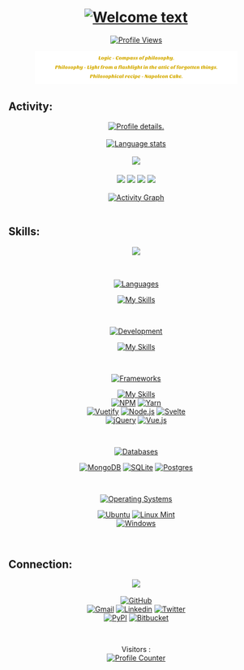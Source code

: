 <!--
<div align="center">
  <a href="https://github.com/kebasyaty" target="_blank">
    <img alt="Header" src="pictures/header.svg">
  </a>
</div>
-->

<div align="center">
  <h1>
    <a href="https://github.com/kebasyaty" target="_blank">
      <!--
      <img alt="Welcome text"
        src="https://readme-typing-svg.herokuapp.com? 
          font=Fira+Code&weight=500&size=40&pause=1000&color=F7C213&center=true&vCenter=true&width=435&height=70&lines=Hi%2C+I'm+Gennady%F0%9F%91%8B">
      -->
      <img alt="Welcome text"
        src="https://readme-typing-svg.herokuapp.com?font=Fira+Code&weight=500&size=40&pause=1000&color=f4cd7c&center=true&vCenter=true&width=435&height=70&lines=Hi%F0%9F%91%8B">
    </a>
  </h1>
</div>

<p align="center">
  <a href="https://github.com/kebasyaty" target="_blank">
    <img src="https://komarev.com/ghpvc/?username=kebasyaty&label=Profile%20views&color=00cd00&style=for-the-badge"
      alt="Profile Views">
  </a>
</p>

<div align="center">
  <a href="https://github.com/kebasyaty" target="_blank">
    <img alt="Quotes" src="pictures/quotes.svg">
  </a>
</div>

## Activity:

<div align="center">
  <a href="https://github.com/kebasyaty?tab=repositories" target="_blank">
    <img
      src="http://github-profile-summary-cards.vercel.app/api/cards/profile-details?username=kebasyaty&theme=ayu_mirage"
      alt="Profile details.">
  </a>
</div>

<br>

<div align="center">
  <a href="https://github.com/kebasyaty?tab=repositories" target="_blank">
    <img alt="Language stats"
      src="https://github-readme-stats.vercel.app/api/top-langs/?username=kebasyaty&langs_count=8&hide_border=true&theme=ayu-mirage">
  </a>
</div>

<br>

<div align="center">
  <a href="https://github.com/kebasyaty?tab=repositories" target="_blank">
    <img src="https://github-readme-streak-stats.herokuapp.com?user=kebasyaty&theme=ayu_mirage&hide_border=true&exclude_days=Sun">
  </a>
</div>

<br>

<div align="center">
  <a href="https://github.com/kebasyaty?tab=repositories" target="_blank"><img src="http://github-profile-summary-cards.vercel.app/api/cards/repos-per-language?username=kebasyaty&theme=ayu_mirage"></a>
  <a href="https://github.com/kebasyaty?tab=repositories" target="_blank"><img src="http://github-profile-summary-cards.vercel.app/api/cards/most-commit-language?username=kebasyaty&theme=ayu_mirage"></a>
  <a href="https://github.com/kebasyaty?tab=repositories" target="_blank"><img src="http://github-profile-summary-cards.vercel.app/api/cards/stats?username=kebasyaty&theme=ayu_mirage"></a>
  <a href="https://github.com/kebasyaty?tab=repositories" target="_blank"><img src="http://github-profile-summary-cards.vercel.app/api/cards/productive-time?username=kebasyaty&theme=ayu_mirage&utcOffset=8"></a>
</div>

<br>

<div align="center">
  <a href="https://github.com/kebasyaty?tab=repositorie" target="_blank">
    <img alt="Activity Graph" src="https://github-profile-trophy.vercel.app/?username=kebasyaty&theme=onedark&no-frame=true&margin-w=15&row=1">
  </a>
</div>

<!--
<div align="center">
  <a href="https://github.com/kebasyaty?tab=repositories" target="_blank">
    <img alt="Activity Graph" src="https://github-readme-activity-graph.vercel.app/graph?username=kebasyaty&theme=high-contrast&height=250">
  </a>
</div>
-->

<br>

## Skills:

<div align="center">
  <p align="center">
    <a href="https://github.com/kebasyaty" target="_blank">
      <img src="https://media.giphy.com/media/QssGEmpkyEOhBCb7e1/giphy.gif" width="200">
    </a>
  </p>
</div>

<br>

<div align="center">
  <p align="center">
    <a href="https://github.com/kebasyaty" target="_blank">
      <img alt="Languages" src="https://img.shields.io/badge/Languages:-orange">
    </a>
  </p>
</div>

<div align="center">
  <p align="center">
    <div>
      <a href="https://github.com/kebasyaty?tab=repositories" target="_blank">
        <img alt="My Skills" src="https://skillicons.dev/icons?i=python,css,html,js,rust,crystal">
      </a>
    </div>
    <!--
    <div>
      <a href="https://crystal-lang.org" target="_blank"><img alt="Crystal" src="https://img.shields.io/badge/crystal-%23000000.svg?style=for-the-badge&logo=crystal&logoColor=white"></a>
      <a href="https://www.python.org" target="_blank"><img alt="Python" src="https://img.shields.io/badge/python-%233670A0.svg?style=for-the-badge&logo=python&logoColor=ffdd54"></a>
      <a href="https://www.rust-lang.org" target="_blank"><img alt="Rust" src="https://img.shields.io/badge/rust-%23000000.svg?style=for-the-badge&logo=rust&logoColor=white"></a>
    </div>
    -->
  </p>
</div>

<br>

<div align="center">
  <p align="center">
    <a href="https://github.com/kebasyaty" target="_blank">
      <img alt="Development" src="https://img.shields.io/badge/Development:-orange">
    </a>
  </p>
</div>

<div align="center">
  <p align="center">
    <div>
      <a href="https://github.com/kebasyaty?tab=repositories" target="_blank">
        <img alt="My Skills" src="https://skillicons.dev/icons?i=vscode,git,github">
      </a>
    </div>
  </p>
</div>

<br>

<div align="center">
  <p align="center">
    <a href="https://github.com/kebasyaty" target="_blank">
      <img alt="Frameworks" src="https://img.shields.io/badge/Frameworks:-orange">
    </a>
  </p>
</div>

<div align="center">
  <p align="center">
    <div>
      <a href="https://github.com/kebasyaty?tab=repositories">
        <img alt="My Skills" src="https://skillicons.dev/icons?i=django,actix">
      </a>
    </div>
    <div>
      <a href="https://www.npmjs.com" target="_blank"><img alt="NPM" src="https://img.shields.io/badge/NPM-%23CB3837.svg?style=for-the-badge&logo=npm&logoColor=white"></a>
      <a href="https://yarnpkg.com" target="_blank"><img alt="Yarn" src="https://img.shields.io/badge/yarn-%232C8EBB.svg?style=for-the-badge&logo=yarn&logoColor=white"></a>
    </div>
    <div>
      <a href="https://vuetifyjs.com" target="_blank"><img alt="Vuetify" src="https://img.shields.io/badge/Vuetify-blue?style=for-the-badge&logo=vuetify"></a>
      <a href="https://nodejs.org" target="_blank"><img alt="Node.js" src="https://img.shields.io/badge/Node.js-43853D?style=for-the-badge&logo=node.js&logoColor=white"></a>
      <a href="https://svelte.dev/" target="_blank"><img alt="Svelte" src="https://img.shields.io/badge/svelte-%23f1413d.svg?style=for-the-badge&logo=svelte&logoColor=white"></a>
    </div>
    <div>
      <a href="https://jquery.com" target="_blank"><img alt="jQuery" src="https://img.shields.io/badge/jQuery-0769AD?style=for-the-badge&logo=jquery&logoColor=white"></a>
      <a href="https://vuejs.org/" target="_blank"><img alt="Vue.js" src="https://img.shields.io/badge/vuejs-%2335495e.svg?style=for-the-badge&logo=vuedotjs&logoColor=%234FC08D"></a>
    </div>
  </p>
</div>

<br>

<div align="center">
  <p align="center">
    <a href="https://github.com/kebasyaty" target="_blank">
      <img alt="Databases" src="https://img.shields.io/badge/Databases:-orange">
    </a>
  </p>
</div>

<div align="center">
  <p align="center">
    <div>
      <a href="https://www.mongodb.com" target="_blank"><img alt="MongoDB" src="https://img.shields.io/badge/MongoDB-4EA94B?style=for-the-badge&logo=mongodb&logoColor=white"></a>
      <a href="https://www.sqlite.org/index.html" target="_blank"><img alt="SQLite" src="https://img.shields.io/badge/sqlite-%2307405e.svg?style=for-the-badge&logo=sqlite&logoColor=white"></a>
      <a href="https://www.postgresql.org" target="_blank"><img alt="Postgres" src="https://img.shields.io/badge/postgres-%23316192.svg?style=for-the-badge&logo=postgresql&logoColor=white"></a>
    </div>
  </p>
</div>

<br>

<div align="center">
  <p align="center">
    <a href="https://github.com/kebasyaty" target="_blank">
      <img alt="Operating Systems" src="https://img.shields.io/badge/Operating%20Systems:-orange">
    </a>
  </p>
</div>

<div align="center">
  <p align="center">
    <div>
      <a href="https://ubuntu.com" target="_blank"><img alt="Ubuntu" src="https://img.shields.io/badge/Ubuntu-E95420?style=for-the-badge&logo=ubuntu&logoColor=white"></a>
      <a href="https://linuxmint.com" target="_blank"><img alt="Linux Mint" src="https://img.shields.io/badge/Linux%20Mint-87CF3E?style=for-the-badge&logo=Linux%20Mint&logoColor=white"></a>
    </div>
    <div>
      <a href="https://www.microsoft.com" target="_blank">
        <img alt="Windows" src="https://img.shields.io/badge/Windows-0078D6?style=for-the-badge&logo=windows&logoColor=white">
      </a>
    </div>
  </p>
</div>

<br>

## Connection:

<div align="center">
  <p align="center">
    <a href="https://github.com/kebasyaty" target="_blank">
      <img src="https://img.shields.io/badge/Socialmedia:-orange" />
    </a>
  </p>
</div>

<div align="center">
  <p align="center">
    <div>
      <a href="https://github.com/kebasyaty">
        <img alt="GitHub"
          src="https://img.shields.io/badge/GitHub-100000?style=for-the-badge&logo=github&logoColor=white">
      </a>
    </div>
    <div>
      <a href="mailto:kebasyaty@gmail.com"><img alt="Gmail" src="https://img.shields.io/badge/Gmail-D14836?style=for-the-badge&logo=gmail&logoColor=white"></a>
      <a href="https://www.linkedin.com/in/gennady-kostyunin-10188a1a2/" target="_blank"><img alt="Linkedin" src="https://img.shields.io/badge/linkedin-%230077B5.svg?style=for-the-badge&logo=linkedin&logoColor=white"></a>
      <a href="https://twitter.com/kebasyaty/" target="_blank"><img alt="Twitter" src="https://img.shields.io/badge/Twitter-%231DA1F2.svg?style=for-the-badge&logo=Twitter&logoColor=white"></a>
    </div>
    <div>
      <a href="https://pypi.org/project/django-editor-ymaps/" target="_blank"><img alt="PyPI" src="https://img.shields.io/badge/PyPI-blue?style=for-the-badge&logo=pypi&logoColor=white"></a>
      <a href="https://bitbucket.org" target="_blank"><img alt="Bitbucket" src="https://img.shields.io/badge/Bitbucket-0747a6?style=for-the-badge&logo=bitbucket&logoColor=white"></a>
    </div>
  </p>
</div>

<br>

<p align="center">
  Visitors :<br>
  <a href="https://github.com/kebasyaty" target="_blank">
    <img alt="Profile Counter" src="https://profile-counter.glitch.me/kebasyaty-dev/count.svg">
  </a>
</p>

<!--
<div align="center">
  <a href="https://github.com/kebasyaty" target="_blank">
    <img alt="Footer" src="pictures/footer.svg" width="100%">
  </a>
</div>
-->
